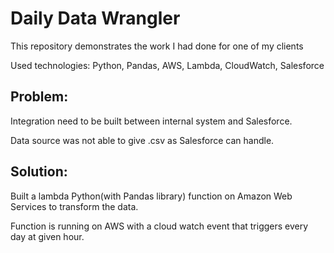 # Daily Data Wrangler

This repository demonstrates the work I had done for one of my clients

Used technologies: Python, Pandas, AWS, Lambda, CloudWatch, Salesforce

## Problem: 

Integration need to be built between internal system and Salesforce. 

Data source was not able to give .csv as Salesforce can handle.

## Solution: 

Built a lambda Python(with Pandas library) function on Amazon Web Services to transform the data.

Function is running on AWS with a cloud watch event that triggers every day at given hour.

